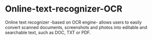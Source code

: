 # Online-text-recognizer-OCR
Online text recognizer -based on OCR engine- allows users to easily convert scanned documents, screenshots and photos into editable and searchable text, such as DOC, TXT or PDF. 
